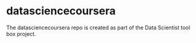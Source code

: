 # datasciencecoursera
The datasciencecoursera repo is created as part of the Data Scientist tool box project.
